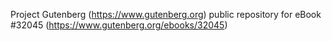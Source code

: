 Project Gutenberg (https://www.gutenberg.org) public repository for eBook #32045 (https://www.gutenberg.org/ebooks/32045)
